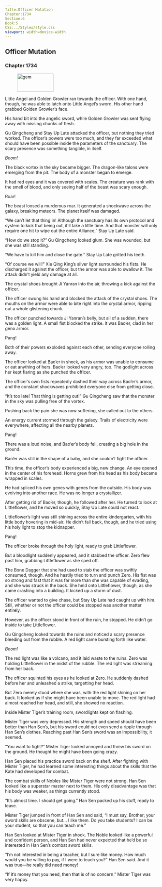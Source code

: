 ```yaml
---
Title:Officer Mutation 
Chapter:1734 
Section:6 
Book:5 
CSS:../Styles/style.css 
viewport: width=device-width
---
```

  
## Officer Mutation
### Chapter 1734
  
<figure>
	<img src="../Images/gem.gif" alt="gem" id="gem" width="120" height="60" />
</figure>
  

  
Little Angel and Golden Growler ran towards the officer. With one hand, though, he was able to latch onto Little Angel’s sword. His other hand grabbed Golden Growler’s face.

His hand bit into the angelic sword, while Golden Growler was sent flying away with missing chunks of flesh.

Gu Qingcheng and Stay Up Late attacked the officer, but nothing they tried worked. The officer’s powers were too much, and they far exceeded what should have been possible inside the parameters of the sanctuary. The scary presence was something tangible, in itself.

*Boom!*

The black vortex in the sky became bigger. The dragon-like talons were emerging from the pit. The body of a monster began to emerge.

It had red eyes and it was covered with scales. The creature was rank with the smell of blood, and only seeing half of the beast was scary enough.

Roar!

The beast loosed a murderous roar. It generated a shockwave across the galaxy, breaking meteors. The planet itself was damaged.

“We can’t let that thing in! Although the sanctuary has its own protocol and system to kick that being out, it’ll take a little time. And that monster will only require one hit to wipe out the entire Alliance,” Stay Up Late said.

“How do we stop it?” Gu Qingcheng looked glum. She was wounded, but she was still standing.

“We have to kill him and close the gate.” Stay Up Late gritted his teeth.

“Of course we will!” Xie Qing King’s silver light surrounded his fists. He discharged it against the officer, but the armor was able to swallow it. The attack didn’t yield any damage at all.

The crystal shoes brought Ji Yanran into the air, throwing a kick against the officer.

The officer swung his hand and blocked the attack of the crystal shoes. The mouths on the armor were able to bite right into the crystal armor, ripping out a whole glistening chunk.

The officer punched towards Ji Yanran’s belly, but all of a sudden, there was a golden light. A small fist blocked the strike. It was Bao’er, clad in her geno armor.

Pang!

Both of their powers exploded against each other, sending everyone rolling away.

The officer looked at Bao’er in shock, as his armor was unable to consume or eat anything of hers. Bao’er looked very angry, too. The godlight across her kept flaring as she punched the officer.

The officer’s own fists repeatedly dashed their way across Bao’er’s armor, and the constant shockwaves prohibited everyone else from getting close.

“It’s too late! That thing is getting out!” Gu Qingcheng saw that the monster in the sky was pulling free of the vortex.

Pushing back the pain she was now suffering, she called out to the others.

An energy current stormed through the galaxy. Trails of electricity were everywhere, affecting all the nearby planets.

Pang!

There was a loud noise, and Bao’er’s body fell, creating a big hole in the ground.

Bao’er was still in the shape of a baby, and she couldn’t fight the officer.

This time, the officer’s body experienced a big, new change. An eye opened in the center of his forehead. Horns grew from his head as his body became wrapped in scales.

He had spliced his own genes with genes from the outside. His body was evolving into another race. He was no longer a crystallizer.

After getting rid of Bao’er, though, he followed after her. He turned to look at Littleflower, and he moved so quickly, Stay Up Late could not react.

Littleflower’s light was still shining across the entire kindergarten, with his little body hovering in mid-air. He didn’t fall back, though, and he tried using his holy light to stop the kidnapper.

Pang!

The officer broke through the holy light, ready to grab Littleflower.

But a bloodlight suddenly appeared, and it stabbed the officer. Zero flew past him, grabbing Littleflower as she sped off.

The Bone Dagger that she had used to stab the officer was swiftly consumed, though. And he hastily tried to turn and punch Zero. His fist was so strong and fast that it was far more than she was capable of evading, and she was struck in the back. She held onto Littleflower, though, as she came crashing into a building. It kicked up a storm of dust.

The officer wanted to give chase, but Stay Up Late had caught up with him. Still, whether or not the officer could be stopped was another matter entirely.

However, as the officer stood in front of the ruin, he stopped. He didn’t go inside to take Littleflower.

Gu Qingcheng looked towards the ruins and noticed a scary presence bleeding out from the rubble. A red light came bursting forth like water.

*Boom!*

The red light was like a volcano, and it laid waste to the ruins. Zero was holding Littleflower in the midst of the rubble. The red light was streaming from her back.

The officer squinted his eyes as he looked at Zero. He suddenly dashed before her and unleashed a strike, targetting her head.

But Zero merely stood where she was, with the red light shining on her back. It looked as if she might have been unable to move. The red light had almost reached her head, and still, she showed no reaction.

Inside Mister Tiger’s training room, swordlights kept on flashing.

Mister Tiger was very depressed. His strength and speed should have been better than Han Sen’s, but his sword could not even send a ripple through Han Sen’s clothes. Reaching past Han Sen’s sword was an impossibility, it seemed.

“You want to fight?” Mister Tiger looked annoyed and threw his sword on the ground. He thought he might have been going crazy.

Han Sen placed his practice sword back on the shelf. After fighting with Mister Tiger, he had learned some interesting things about the skills that the Kate had developed for combat.

The combat skills of Nobles like Mister Tiger were not strong. Han Sen looked like a superstar master next to them. His only disadvantage was that his body was weaker, as things currently stood.

“It’s almost time. I should get going.” Han Sen packed up his stuff, ready to leave.

Mister Tiger jumped in front of Han Sen and said, “I must say, Brother; your sword skills are obscene, but… I like them. Do you take students? I can be your student, so that you can teach me.”

Han Sen looked at Mister Tiger in shock. The Noble looked like a powerful and confident person, and Han Sen had never expected that he’d be so interested in Han Sen’s combat sword skills.

“I’m not interested in being a teacher, but I sure like money. How much would you be willing to pay, if I were to teach you?” Han Sen said. And it was true—he really did need money!

“If it’s money that you need, then that is of no concern.” Mister Tiger was very happy.